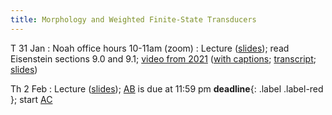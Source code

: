 ```yaml
---
title: Morphology and Weighted Finite-State Transducers
---
```


T 31 Jan
: Noah office hours 10-11am (zoom)
: Lecture ([slides](../assets/slides/wfst.pdf)); read Eisenstein sections 9.0 and 9.1;
[video from 2021](https://drive.google.com/file/d/1MDj3JUBecLOqCMApOWlxG0ZOxmZcQC20/view?usp=sharing)
([with captions](https://drive.google.com/file/d/1zXXPwAFycgIRK-25TctN5IIvo7W2H-ii/view?usp=sharing);
[transcript](https://drive.google.com/file/d/16DyBtGwSOUHVcSMN-hvCWsc0awCyX_n2/view?usp=sharing);
[slides](https://drive.google.com/file/d/1ejcGyncrh5lSe_P7TRX8Slj_roZUWq2p/view?usp=sharing))

Th 2 Feb
: Lecture ([slides](../assets/slides/wfst.pdf)); [AB](../assets/docs/AB.pdf) is due at 11:59 pm **deadline**{: .label .label-red }; start [AC](../assets/docs/AC.pdf)
